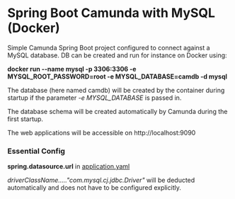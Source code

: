 # Spring Boot Camunda with MySQL (Docker)
Simple Camunda Spring Boot project configured to connect against a MySQL database.
DB can be created and run for instance on Docker using:

**docker run --name mysql -p 3306:3306 -e MYSQL_ROOT_PASSWORD=root -e MYSQL_DATABASE=camdb -d mysql**

The database (here named camdb) will be created by the container during startup if the parameter *-e MYSQL_DATABASE* is passed in.
  
The database schema will be created automatically by Camunda during the first startup.

The web applications will be accessible on http://localhost:9090

### Essential Config
**spring.datasource.url** in
[application.yaml](src/main/resources/application.yaml)


*driverClassName....."com.mysql.cj.jdbc.Driver"* will be deducted automatically and does not have to be configured explicitly.
